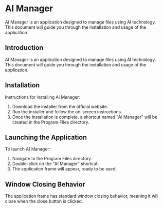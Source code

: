 # AI Manager

AI Manager is an application designed to manage files using AI technology. This document will guide you through the installation and usage of the application.

## Introduction

AI Manager is an application designed to manage files using AI technology. This document will guide you through the installation and usage of the application.

## Installation

Instructions for installing AI Manager:

1. Download the installer from the official website.
2. Run the installer and follow the on-screen instructions.
3. Once the installation is complete, a shortcut named "AI Manager" will be created in the Program Files directory.

## Launching the Application

To launch AI Manager:

1. Navigate to the Program Files directory.
2. Double-click on the "AI Manager" shortcut.
3. The application frame will appear, ready to be used.

## Window Closing Behavior

The application frame has standard window closing behavior, meaning it will close when the close button is clicked.

